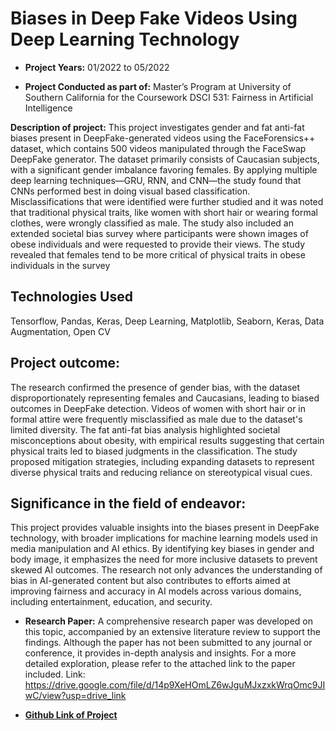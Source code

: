 # Biases in Deep Fake Videos Using Deep Learning Technology

-	**Project Years:** 01/2022 to 05/2022

-	**Project Conducted as part of:** Master’s Program at University of Southern California for the Coursework DSCI 531: Fairness in Artificial Intelligence

**Description of project:** 
This project investigates gender and fat anti-fat biases present in DeepFake-generated videos using the FaceForensics++ dataset, which contains 500 videos manipulated through the FaceSwap DeepFake generator. The dataset primarily consists of Caucasian subjects, with a significant gender imbalance favoring females. By applying multiple deep learning techniques—GRU, RNN, and CNN—the study found that CNNs performed best in doing visual based classification. Misclassifications that were identified were further studied and it was noted that traditional physical traits, like women with short hair or wearing formal clothes, were wrongly classified as male. The study also included an extended societal bias survey where participants were shown images of obese individuals and were requested to provide their views. The study revealed that females tend to be more critical of physical traits in obese individuals in the survey

## Technologies Used
Tensorflow, Pandas, Keras, Deep Learning, Matplotlib, Seaborn,  Keras, Data Augmentation, Open CV

## Project outcome: 
The research confirmed the presence of gender bias, with the dataset disproportionately representing females and Caucasians, leading to biased outcomes in DeepFake detection. Videos of women with short hair or in formal attire were frequently misclassified as male due to the dataset's limited diversity. The fat anti-fat bias analysis highlighted societal misconceptions about obesity, with empirical results suggesting that certain physical traits led to biased judgments in the classification. The study proposed mitigation strategies, including expanding datasets to represent diverse physical traits and reducing reliance on stereotypical visual cues.

## Significance in the field of endeavor: 
This project provides valuable insights into the biases present in DeepFake technology, with broader implications for machine learning models used in media manipulation and AI ethics. By identifying key biases in gender and body image, it emphasizes the need for more inclusive datasets to prevent skewed AI outcomes. The research not only advances the understanding of bias in AI-generated content but also contributes to efforts aimed at improving fairness and accuracy in AI models across various domains, including entertainment, education, and security.

-	**Research Paper:** 
A comprehensive research paper was developed on this topic, accompanied by an extensive literature review to support the findings. Although the paper has not been submitted to any journal or conference, it provides in-depth analysis and insights. For a more detailed exploration, please refer to the attached link to the paper included.
Link: https://drive.google.com/file/d/14p9XeHOmLZ6wJguMJxzxkWrqOmc9JIwC/view?usp=drive_link

- [**Github Link of Project**](https://github.com/trystine/BiasesInDeepfakeVideos)

